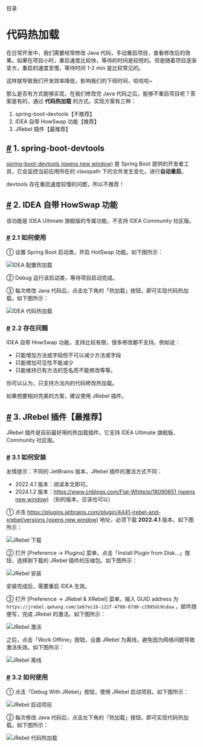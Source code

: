 目录

# 代码热加载

在日常开发中，我们需要经常修改 Java 代码，手动重启项目，查看修改后的效果。如果在项目小时，重启速度比较快，等待的时间是较短的。但是随着项目逐渐变大，重启的速度变慢，等待时间 1-2 min 是比较常见的。

这样就导致我们开发效率降低，影响我们的下班时间，哈哈哈~

那么是否有方式能够实现，在我们修改完 Java 代码之后，能够不重启项目呢？答案是有的，通过 **代码热加载** 的方式。实现方案有三种：

1.  spring-boot-devtools【不推荐】
2.  IDEA 自带 HowSwap 功能【推荐】
3.  JRebel 插件【最推荐】

## [#](#_1-spring-boot-devtools) 1. spring-boot-devtools

[spring-boot-devtools (opens new window)](https://docs.spring.io/spring-boot/docs/current/reference/htmlsingle/#using.running-your-application.hot-swapping) 是 Spring Boot 提供的开发者工具，它会监控当前应用所在的 classpath 下的文件发生变化，进行**自动重启**。

devtools 存在重启速度较慢的问题，所以不推荐！

## [#](#_2-idea-自带-howswap-功能) 2. IDEA 自带 HowSwap 功能

该功能是 IDEA Ultimate 旗舰版的专属功能，不支持 IDEA Community 社区版。

### [#](#_2-1-如何使用) 2.1 如何使用

① 设置 Spring Boot 启动类，开启 HotSwap 功能。如下图所示：

![IDEA 配置热加载](./static/IDEA配置热加载.png)

② Debug 运行该启动类，等待项目启动完成。

③ 每次修改 Java 代码后，点击左下角的「热加载」按钮，即可实现代码热加载。如下图所示：

![IDEA 代码热加载](./static/IDEA代码热加载.png)

### [#](#_2-2-存在问题) 2.2 存在问题

IDEA 自带 HowSwap 功能，支持比较有限，很多修改都不支持。例如说：

*   只能增加方法或字段但不可以减少方法或字段
*   只能增加可见性不能减少
*   只能维持已有方法的签名而不能修改等等。

你可以认为，只支持方法内的代码修改热加载。

如果想要相对完美的方案，建议使用 JRebel 插件。

## [#](#_3-jrebel-插件【最推荐】) 3. JRebel 插件【最推荐】

JRebel 插件是目前最好用的热加载插件，它支持 IDEA Ultimate 旗舰版、Community 社区版。

### [#](#_3-1-如何安装) 3.1 如何安装

友情提示：不同的 JetBrains 版本，JRebel 插件的激活方式不同：

*   2022.4.1 版本：阅读本文即可。
*   2024.1.2 版本：[https://www.cnblogs.com/Flat-White/p/18090651 (opens new window)](https://www.cnblogs.com/Flat-White/p/18090651) （别的版本，应该也可以）

① 点击 [https://plugins.jetbrains.com/plugin/4441-jrebel-and-xrebel/versions (opens new window)](https://plugins.jetbrains.com/plugin/4441-jrebel-and-xrebel/versions) 地址，必须下载 **2022.4.1** 版本。如下图所示：

![JRebel 下载](./static/JRebel下载.png)

② 打开 \[Preference -> Plugins\] 菜单，点击「Install Plugin from Disk...」按钮，选择刚下载的 JRebel 插件的压缩包。如下图所示：

![JRebel 安装](./static/JRebel安装.png)

安装完成后，需要重启 IDEA 生效。

③ 打开 \[Preference -> JRebel & XRebel\] 菜单，输入 GUID address 为 `https://jrebel.qekang.com/1e67ec1b-122f-4708-87d0-c1995dc0cdaa` ，邮件随便写，完成 JRebel 的激活。如下图所示：

![JRebel 激活](./static/JRebel激活.png)

之后，点击「Work Offline」按钮，设置 JRebel 为离线，避免因为网络问题导致激活失效。如下图所示：

![JRebel 离线](./static/JRebel离线.png)

### [#](#_3-2-如何使用) 3.2 如何使用

① 点击「Debug With JRebel」按钮，使用 JRebel 启动项目。如下图所示：

![JRebel 启动项目](./static/JRebel启动项目.png)

② 每次修改 Java 代码后，点击左下角的「热加载」按钮，即可实现代码热加载。如下图所示：

![JRebel 代码热加载](./static/JRebel代码热加载.png)